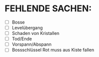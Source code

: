 # FEHLENDE SACHEN:

- [ ] Bosse
- [ ] Levelübergang
- [ ] Schaden von Kristallen
- [ ] Tod/Ende
- [ ] Vorspann/Abspann
- [ ] Bossschlüssel Rot muss aus Kiste fallen 
